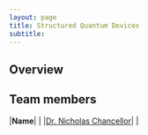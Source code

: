 ```yaml
---
layout: page
title: Structured Quantum Devices
subtitle:
---
```

## Overview

## Team members
|**Name**|   |
|[Dr. Nicholas Chancellor](https://www.durham.ac.uk/staff/nicholas-chancellor/)|   |